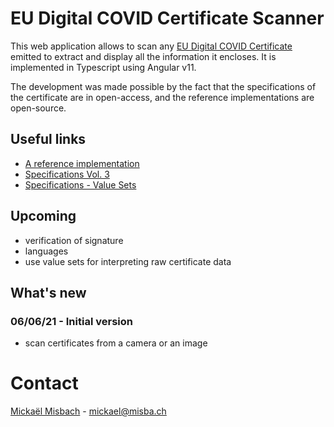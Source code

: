 # EU Digital COVID Certificate Scanner
This web application allows to scan any
[EU Digital COVID Certificate](https://ec.europa.eu/info/live-work-travel-eu/coronavirus-response/safe-covid-19-vaccines-europeans/eu-digital-covid-certificate_en)
emitted to extract and display all the information it encloses. It is implemented in Typescript using Angular v11.

The development was made possible by the fact that the specifications of the certificate are in open-access, and the reference implementations are open-source.

## Useful links
- [A reference implementation](https://github.com/ehn-digital-green-development/ehn-sign-verify-javascript-trivial/blob/main/cose_verify.js)
- [Specifications Vol. 3](https://ec.europa.eu/health/sites/default/files/ehealth/docs/digital-green-certificates_v3_en.pdf)
- [Specifications - Value Sets](https://ec.europa.eu/health/sites/default/files/ehealth/docs/digital-green-certificates_dt-specifications_en.pdf)

## Upcoming
- verification of signature
- languages
- use value sets for interpreting raw certificate data

## What's new
### 06/06/21 - Initial version 
- scan certificates from a camera or an image

# Contact
[Mickaël Misbach](https://github.com/mickmis) - [mickael@misba.ch](mailto:mickael@misba.ch)
